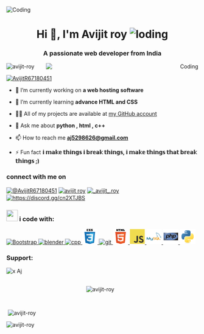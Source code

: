 <img align="center" alt="Coding" width="100%" height="250" src="https://s8.gifyu.com/images/tech-x-aj.gif">
<h1 align="center">Hi 👋, I'm Avijit roy   <img src="https://camo.githubusercontent.com/fb070d9f71a64edbafed08519130d75e7e0a0a69665d50d94ad095157f702e59/68747470733a2f2f6d656469612e67697068792e636f6d2f6d656469612f6d47634e6a736657416a593541455a4e77362f67697068792e676966" alt="loding" width="80" height="80"></h1>
<h3 align="center">A passionate web developer from India</h3>
<p align="right"><img alt="Coding" width="400" src="https://gifimage.net/wp-content/uploads/2017/09/anime-thank-you-gif-11.gif" align="right"></p>

<p align="left"> <img src="https://komarev.com/ghpvc/?username=avijit-roy&label=Profile%20views&color=0e75b6&style=flat" alt="avijit-roy" /> </p>

<p align="left"> <a href="https://twitter.com/AvijitR67180451" target="blank"><img src="https://img.shields.io/twitter/follow/AvijitR67180451?logo=twitter&style=for-the-badge" alt="AvijitR67180451" /></a> </p>

- 🔭 I’m currently working on **a web hosting software**

- 🌱 I’m currently learning **advance HTML and CSS**

- 👨‍💻 All of my projects are available at [my GitHub account](https://github.com/Avijit-roy)

- 💬 Ask me about **python , html , c++**

- 📫 How to reach me **aj5298626@gmail.com**

- ⚡ Fun fact **𝕚 𝕞𝕒𝕜𝕖 𝕥𝕙𝕚𝕟𝕘𝕤 𝕚 𝕓𝕣𝕖𝕒𝕜 𝕥𝕙𝕚𝕟𝕘𝕤, 𝕚 𝕞𝕒𝕜𝕖 𝕥𝕙𝕚𝕟𝕘𝕤 𝕥𝕙𝕒𝕥 𝕓𝕣𝕖𝕒𝕜 𝕥𝕙𝕚𝕟𝕘𝕤 ;)**

<h3 align="left">connect with me on</h3>
<p align="left">
<a href=https://twitter.com/AvijitR67180451 target="blank"><img align="center" src="https://raw.githubusercontent.com/rahuldkjain/github-profile-readme-generator/master/src/images/icons/Social/twitter.svg" alt="@AvijitR67180451" height="30" width="40" /></a>
<a href="https://linkedin.com/in/avijit roy" target="blank"><img align="center" src="https://raw.githubusercontent.com/rahuldkjain/github-profile-readme-generator/master/src/images/icons/Social/linked-in-alt.svg" alt="avijit roy" height="30" width="40" /></a>
<a href="https://instagram.com/_avijit_.roy" target="blank"><img align="center" src="https://raw.githubusercontent.com/rahuldkjain/github-profile-readme-generator/master/src/images/icons/Social/instagram.svg" alt="_avijit_.roy" height="30" width="40" /></a>
<a href="https://discord.gg/https://discord.gg/cn2XTJBS" target="blank"><img align="center" src="https://raw.githubusercontent.com/rahuldkjain/github-profile-readme-generator/master/src/images/icons/Social/discord.svg" alt="https://discord.gg/cn2XTJBS" height="30" width="40" /></a>
</p>

<h3 align="left"><img src="https://camo.githubusercontent.com/63371d36886ee658f5a97401f393e1ab1684b2fd3de674b8f5efc7d410b2a3d0/68747470733a2f2f6d656469612e67697068792e636f6d2f6d656469612f57556c706c634d704f43456d5447427442572f67697068792e676966" width="30" height="30">   i code with:</h3>
<p align="left"> <a href="#" target="_blank" rel="noreferrer"> <img src="https://lh6.googleusercontent.com/proxy/M_tvSYy6I1MEBflFQDd_7xuy2ycGig0NjfPiq5vrU_IPtzAl9MlbC_knprw0y5Og3lvSnOfgKkagIuHIFmBwYIg5pmFkYKhxphu5SJ6sxyoNlabLWjyNJRimxY_EYZO4Qo4BD6MTGHRtqAQC4GPQVQWgXWciwuLEfl5ca6Qc=w1600" alt="Bootstrap" width="40" height="40"/> </a> <a href="https://www.blender.org/" target="_blank" rel="noreferrer"> <img src="https://download.blender.org/branding/community/blender_community_badge_white.svg" alt="blender" width="40" height="40"/> </a> <a href="https://www.w3schools.com/cpp/" target="_blank" rel="noreferrer"> <img src="https://www.kindpng.com/picc/m/355-3559027_c-programming-language-logo-clipart-png-download-c.png" alt="cpp" width="40" height="40"/> </a> <a href="https://www.w3schools.com/css/" target="_blank" rel="noreferrer"> <img src="https://raw.githubusercontent.com/devicons/devicon/master/icons/css3/css3-original-wordmark.svg" alt="css3" width="40" height="40"/> </a> <a href="https://git-scm.com/" target="_blank" rel="noreferrer"> <img src="https://www.vectorlogo.zone/logos/git-scm/git-scm-icon.svg" alt="git" width="40" height="40"/> </a> <a href="https://www.w3.org/html/" target="_blank" rel="noreferrer"> <img src="https://raw.githubusercontent.com/devicons/devicon/master/icons/html5/html5-original-wordmark.svg" alt="html5" width="40" height="40"/> </a> <a href="https://developer.mozilla.org/en-US/docs/Web/JavaScript" target="_blank" rel="noreferrer"> <img src="https://raw.githubusercontent.com/devicons/devicon/master/icons/javascript/javascript-original.svg" alt="javascript" width="40" height="40"/> </a> <a href="https://www.mysql.com/" target="_blank" rel="noreferrer"> <img src="https://raw.githubusercontent.com/devicons/devicon/master/icons/mysql/mysql-original-wordmark.svg" alt="mysql" width="40" height="40"/> </a> <a href="https://www.php.net" target="_blank" rel="noreferrer"> <img src="https://raw.githubusercontent.com/devicons/devicon/master/icons/php/php-original.svg" alt="php" width="40" height="40"/> </a> <a href="https://www.python.org" target="_blank" rel="noreferrer"> <img src="https://raw.githubusercontent.com/devicons/devicon/master/icons/python/python-original.svg" alt="python" width="40" height="40"/> </a> </p>

<h3 align="left">Support:</h3>
<p><a href="https://www.buymeacoffee.com/x Aj"> <img align="left" src="https://cdn.buymeacoffee.com/buttons/v2/default-yellow.png" height="50" width="210" alt="x Aj" /></a></p><br><br>

<p align="left"><img src="https://github-readme-stats.vercel.app/api/top-langs?username=avijit-roy&show_icons=true&locale=en&layout=compact" alt="avijit-roy" /></p><br>

<p>&nbsp;<img align="centre" src="https://github-readme-stats.vercel.app/api?username=avijit-roy&show_icons=true&locale=en" alt="avijit-roy" /></p>

<p><img align="centre" src="https://github-readme-streak-stats.herokuapp.com/?user=avijit-roy&" alt="avijit-roy" /></p>
